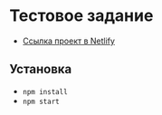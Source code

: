 # Тестовое задание

- [Ссылка проект в Netlify](https://kind-pare-1da955.netlify.app/)

## Установка

- `npm install`
- `npm start`